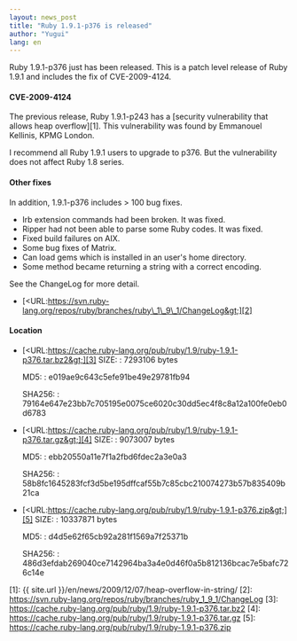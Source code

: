 ```yaml
---
layout: news_post
title: "Ruby 1.9.1-p376 is released"
author: "Yugui"
lang: en
---
```


Ruby 1.9.1-p376 just has been released. This is a patch level release of
Ruby 1.9.1 and includes the fix of CVE-2009-4124.

#### CVE-2009-4124

The previous release, Ruby 1.9.1-p243 has a [security vulnerability that
allows heap overflow][1]. This vulnerability was found by Emmanouel
Kellinis, KPMG London.

I recommend all Ruby 1.9.1 users to upgrade to p376. But the
vulnerability does not affect Ruby 1.8 series.

#### Other fixes

In addition, 1.9.1-p376 includes &gt; 100 bug fixes.

* Irb extension commands had been broken. It was fixed.
* Ripper had not been able to parse some Ruby codes. It was fixed.
* Fixed build failures on AIX.
* Some bug fixes of Matrix.
* Can load gems which is installed in an user\'s home directory.
* Some method became returning a string with a correct encoding.

See the ChangeLog for more detail.

* [&lt;URL:https://svn.ruby-lang.org/repos/ruby/branches/ruby\_1\_9\_1/ChangeLog&gt;][2]

#### Location

* [&lt;URL:https://cache.ruby-lang.org/pub/ruby/1.9/ruby-1.9.1-p376.tar.bz2&gt;][3]
  SIZE:
  : 7293106 bytes

  MD5:
  : e019ae9c643c5efe91be49e29781fb94

  SHA256:
  : 79164e647e23bb7c705195e0075ce6020c30dd5ec4f8c8a12a100fe0eb0d6783

* [&lt;URL:https://cache.ruby-lang.org/pub/ruby/1.9/ruby-1.9.1-p376.tar.gz&gt;][4]
  SIZE:
  : 9073007 bytes

  MD5:
  : ebb20550a11e7f1a2fbd6fdec2a3e0a3

  SHA256:
  : 58b8fc1645283fcf3d5be195dffcaf55b7c85cbc210074273b57b835409b21ca

* [&lt;URL:https://cache.ruby-lang.org/pub/ruby/1.9/ruby-1.9.1-p376.zip&gt;][5]
  SIZE:
  : 10337871 bytes

  MD5:
  : d4d5e62f65cb92a281f1569a7f25371b

  SHA256:
  : 486d3efdab269040ce7142964ba3a4e0d46f0a5b812136bcac7e5bafc726c14e



[1]: {{ site.url }}/en/news/2009/12/07/heap-overflow-in-string/
[2]: https://svn.ruby-lang.org/repos/ruby/branches/ruby_1_9_1/ChangeLog
[3]: https://cache.ruby-lang.org/pub/ruby/1.9/ruby-1.9.1-p376.tar.bz2
[4]: https://cache.ruby-lang.org/pub/ruby/1.9/ruby-1.9.1-p376.tar.gz
[5]: https://cache.ruby-lang.org/pub/ruby/1.9/ruby-1.9.1-p376.zip
